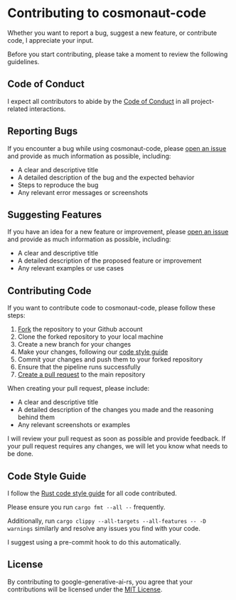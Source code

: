 # Contributing to cosmonaut-code

Whether you want to report a bug, suggest a new feature, or contribute code, I appreciate your input.

Before you start contributing, please take a moment to review the following guidelines.

## Code of Conduct

I expect all contributors to abide by the [Code of Conduct](CODE_OF_CONDUCT.md) in all project-related interactions.

## Reporting Bugs

If you encounter a bug while using cosmonaut-code, please [open an issue](https://github.com/avastmick/google-generative-ai-api-rs/issues/new) and provide as much information as possible, including:

- A clear and descriptive title
- A detailed description of the bug and the expected behavior
- Steps to reproduce the bug
- Any relevant error messages or screenshots

## Suggesting Features

If you have an idea for a new feature or improvement, please [open an issue](https://github.com/avastmick/google-generative-ai-api-rs/issues/new) and provide as much information as possible, including:

- A clear and descriptive title
- A detailed description of the proposed feature or improvement
- Any relevant examples or use cases

## Contributing Code

If you want to contribute code to cosmonaut-code, please follow these steps:

1. [Fork](https://docs.github.com/en/get-started/quickstart/fork-a-repo) the repository to your Github account
2. Clone the forked repository to your local machine
3. Create a new branch for your changes
4. Make your changes, following our [code style guide](CODE_STYLE_GUIDE.md)
5. Commit your changes and push them to your forked repository
6. Ensure that the pipeline runs successfully
7. [Create a pull request](https://docs.github.com/en/github/collaborating-with-pull-requests/creating-a-pull-request) to the main repository

When creating your pull request, please include:

- A clear and descriptive title
- A detailed description of the changes you made and the reasoning behind them
- Any relevant screenshots or examples

I will review your pull request as soon as possible and provide feedback. If your pull request requires any changes, we will let you know what needs to be done.

## Code Style Guide

I follow the [Rust code style guide](https://doc.rust-lang.org/1.0.0/style/README.html) for all code contributed.

Please ensure you run `cargo fmt --all --` frequently.

Additionally, run `cargo clippy --all-targets --all-features -- -D warnings` similarly and resolve any issues you find with your code.

I suggest using a pre-commit hook to do this automatically.

## License

By contributing to google-generative-ai-rs, you agree that your contributions will be licensed under the [MIT License](LICENSE).
